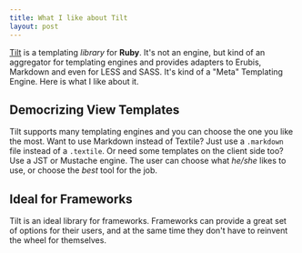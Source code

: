 ```yaml
---
title: What I like about Tilt
layout: post
---
```

[Tilt](http://tiltrb.com) is a templating *library* for **Ruby**. It's not an
engine, but kind of an aggregator for templating engines and provides
adapters to Erubis, Markdown and even for LESS and SASS. It's kind of
a "Meta" Templating Engine. Here is what I like about it.

## Democrizing View Templates

Tilt supports many templating engines and you can choose the one you
like the most. Want to use Markdown instead of Textile? Just use a
`.markdown` file instead of a `.textile`. Or need some templates on the
client side too? Use a JST or Mustache engine. The user can choose what
*he/she* likes to use, or choose the *best* tool for the job.

## Ideal for Frameworks

Tilt is an ideal library for frameworks. Frameworks can provide a great
set of options for their users, and at the same time they don't have to
reinvent the wheel for themselves.


